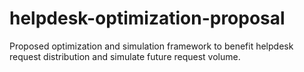 # helpdesk-optimization-proposal
Proposed optimization and simulation framework to benefit helpdesk request distribution and simulate future request volume. 
